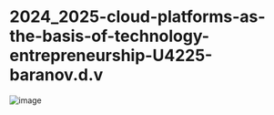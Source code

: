 # 2024_2025-cloud-platforms-as-the-basis-of-technology-entrepreneurship-U4225-baranov.d.v
![image](https://github.com/user-attachments/assets/2f5b63eb-4558-41f5-8e83-ec269b939cdb)
